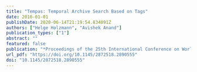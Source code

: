 ```yaml
---
title: "Tempas: Temporal Archive Search Based on Tags"
date: 2016-01-01
publishDate: 2020-06-14T21:19:54.834091Z
authors: ["Helge Holzmann", "Avishek Anand"]
publication_types: ["1"]
abstract: ""
featured: false
publication: "*Proceedings of the 25th International Conference on World Wide Web, WWW 2016, Montreal, Canada, April 11-15, 2016, Companion Volume*"
url_pdf: "https://doi.org/10.1145/2872518.2890555"
doi: "10.1145/2872518.2890555"
---
```


